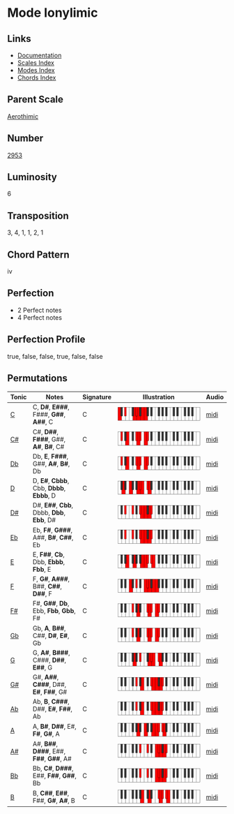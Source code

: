 # Mode Ionylimic

## Links

- [Documentation](README.md)
- [Scales Index](Scales.md)
- [Modes Index](Modes.md)
- [Chords Index](Chords.md)

## Parent Scale

[Aerothimic](ScaleAerothimic.md)

## Number

[2953](https://ianring.com/musictheory/scales/2953)

## Luminosity

6

## Transposition

3, 4, 1, 1, 2, 1

## Chord Pattern

iv

## Perfection

- 2 Perfect notes
- 4 Perfect notes

## Perfection Profile

true, false, false, true, false, false

## Permutations

| Tonic | Notes | Signature | Illustration | Audio |
|-------|-------|-----------|--------------|-------|
| [C](ModeCNaturalIonylimic.md) | C, **D#**, **E###**, F###, **G##**, **A##**, C | C | ![CNaturalIonylimic](ModeCNaturalIonylimic.png) | [midi](https://github.com/edipermadi/music/blob/main/docs/ModeCNaturalIonylimic.mid?raw=true) |
| [C#](ModeCSharpIonylimic.md) | C#, **D##**, **F###**, G##, **A#**, **B#**, C# | C | ![CSharpIonylimic](ModeCSharpIonylimic.png) | [midi](https://github.com/edipermadi/music/blob/main/docs/ModeCSharpIonylimic.mid?raw=true) |
| [Db](ModeDFlatIonylimic.md) | Db, **E**, **F###**, G##, **A#**, **B#**, Db | C | ![DFlatIonylimic](ModeDFlatIonylimic.png) | [midi](https://github.com/edipermadi/music/blob/main/docs/ModeDFlatIonylimic.mid?raw=true) |
| [D](ModeDNaturalIonylimic.md) | D, **E#**, **Cbbb**, Cbb, **Dbbb**, **Ebbb**, D | C | ![DNaturalIonylimic](ModeDNaturalIonylimic.png) | [midi](https://github.com/edipermadi/music/blob/main/docs/ModeDNaturalIonylimic.mid?raw=true) |
| [D#](ModeDSharpIonylimic.md) | D#, **E##**, **Cbb**, Dbbb, **Dbb**, **Ebb**, D# | C | ![DSharpIonylimic](ModeDSharpIonylimic.png) | [midi](https://github.com/edipermadi/music/blob/main/docs/ModeDSharpIonylimic.mid?raw=true) |
| [Eb](ModeEFlatIonylimic.md) | Eb, **F#**, **G###**, A##, **B#**, **C##**, Eb | C | ![EFlatIonylimic](ModeEFlatIonylimic.png) | [midi](https://github.com/edipermadi/music/blob/main/docs/ModeEFlatIonylimic.mid?raw=true) |
| [E](ModeENaturalIonylimic.md) | E, **F##**, **Cb**, Dbb, **Ebbb**, **Fbb**, E | C | ![ENaturalIonylimic](ModeENaturalIonylimic.png) | [midi](https://github.com/edipermadi/music/blob/main/docs/ModeENaturalIonylimic.mid?raw=true) |
| [F](ModeFNaturalIonylimic.md) | F, **G#**, **A###**, B##, **C##**, **D##**, F | C | ![FNaturalIonylimic](ModeFNaturalIonylimic.png) | [midi](https://github.com/edipermadi/music/blob/main/docs/ModeFNaturalIonylimic.mid?raw=true) |
| [F#](ModeFSharpIonylimic.md) | F#, **G##**, **Db**, Ebb, **Fbb**, **Gbb**, F# | C | ![FSharpIonylimic](ModeFSharpIonylimic.png) | [midi](https://github.com/edipermadi/music/blob/main/docs/ModeFSharpIonylimic.mid?raw=true) |
| [Gb](ModeGFlatIonylimic.md) | Gb, **A**, **B##**, C##, **D#**, **E#**, Gb | C | ![GFlatIonylimic](ModeGFlatIonylimic.png) | [midi](https://github.com/edipermadi/music/blob/main/docs/ModeGFlatIonylimic.mid?raw=true) |
| [G](ModeGNaturalIonylimic.md) | G, **A#**, **B###**, C###, **D##**, **E##**, G | C | ![GNaturalIonylimic](ModeGNaturalIonylimic.png) | [midi](https://github.com/edipermadi/music/blob/main/docs/ModeGNaturalIonylimic.mid?raw=true) |
| [G#](ModeGSharpIonylimic.md) | G#, **A##**, **C###**, D##, **E#**, **F##**, G# | C | ![GSharpIonylimic](ModeGSharpIonylimic.png) | [midi](https://github.com/edipermadi/music/blob/main/docs/ModeGSharpIonylimic.mid?raw=true) |
| [Ab](ModeAFlatIonylimic.md) | Ab, **B**, **C###**, D##, **E#**, **F##**, Ab | C | ![AFlatIonylimic](ModeAFlatIonylimic.png) | [midi](https://github.com/edipermadi/music/blob/main/docs/ModeAFlatIonylimic.mid?raw=true) |
| [A](ModeANaturalIonylimic.md) | A, **B#**, **D##**, E#, **F#**, **G#**, A | C | ![ANaturalIonylimic](ModeANaturalIonylimic.png) | [midi](https://github.com/edipermadi/music/blob/main/docs/ModeANaturalIonylimic.mid?raw=true) |
| [A#](ModeASharpIonylimic.md) | A#, **B##**, **D###**, E##, **F##**, **G##**, A# | C | ![ASharpIonylimic](ModeASharpIonylimic.png) | [midi](https://github.com/edipermadi/music/blob/main/docs/ModeASharpIonylimic.mid?raw=true) |
| [Bb](ModeBFlatIonylimic.md) | Bb, **C#**, **D###**, E##, **F##**, **G##**, Bb | C | ![BFlatIonylimic](ModeBFlatIonylimic.png) | [midi](https://github.com/edipermadi/music/blob/main/docs/ModeBFlatIonylimic.mid?raw=true) |
| [B](ModeBNaturalIonylimic.md) | B, **C##**, **E##**, F##, **G#**, **A#**, B | C | ![BNaturalIonylimic](ModeBNaturalIonylimic.png) | [midi](https://github.com/edipermadi/music/blob/main/docs/ModeBNaturalIonylimic.mid?raw=true) |
